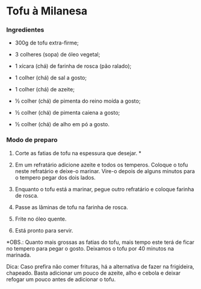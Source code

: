 # Tofu à Milanesa

### Ingredientes

- 300g de tofu extra-firme;

- 3 colheres (sopa) de óleo vegetal;

- 1 xícara (chá) de farinha de rosca (pão ralado);
- 1 colher (chá) de sal a gosto;
- 1 colher (chá) de azeite;

- ½ colher (chá) de pimenta do reino moída a gosto;

- ½ colher (chá) de pimenta caiena a gosto;
- ½ colher (chá) de alho em pó a gosto.

### Modo de preparo

1. Corte as fatias de tofu na espessura que desejar. *

2. Em um refratário adicione azeite e todos os temperos. Coloque o tofu neste refratário e deixe-o marinar. Vire-o depois de alguns minutos para o tempero pegar dos dois lados.

3. Enquanto o tofu está a marinar, pegue outro refratário e coloque farinha de rosca.

4. Passe as lâminas de tofu na farinha de rosca.

5. Frite no óleo quente.

6. Está pronto para servir.

   

*OBS.: Quanto mais grossas as fatias do tofu, mais tempo este terá de ficar no tempero para pegar o gosto. Deixamos o tofu por 40 minutos na marinada. 

Dica: Caso prefira não comer frituras, há a alternativa de fazer na frigideira, chapeado. Basta adicionar um pouco de azeite, alho e cebola e deixar refogar um pouco antes de adicionar o tofu.

